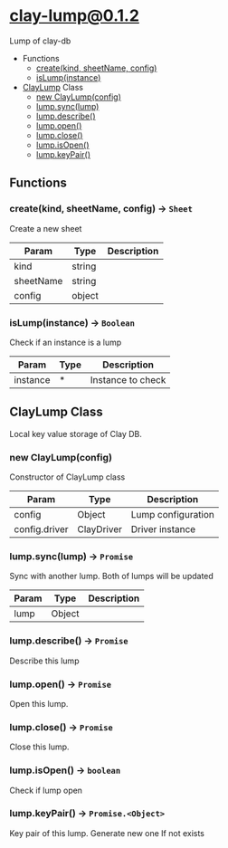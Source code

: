 # clay-lump@0.1.2

Lump of clay-db

+ Functions
  + [create(kind, sheetName, config)](#clay-lump-function-create)
  + [isLump(instance)](#clay-lump-function-is-lump)
+ [ClayLump](clay-lump-classes) Class
  + [new ClayLump(config)](#clay-lump-classes-clay-lump-constructor)
  + [lump.sync(lump)](#clay-lump-classes-clay-lump-sync)
  + [lump.describe()](#clay-lump-classes-clay-lump-describe)
  + [lump.open()](#clay-lump-classes-clay-lump-open)
  + [lump.close()](#clay-lump-classes-clay-lump-close)
  + [lump.isOpen()](#clay-lump-classes-clay-lump-isOpen)
  + [lump.keyPair()](#clay-lump-classes-clay-lump-keyPair)

## Functions

<a class='md-heading-link' name="clay-lump-function-create" ></a>

### create(kind, sheetName, config) -> `Sheet`

Create a new sheet

| Param | Type | Description |
| ----- | --- | -------- |
| kind | string |  |
| sheetName | string |  |
| config | object |  |

<a class='md-heading-link' name="clay-lump-function-is-lump" ></a>

### isLump(instance) -> `Boolean`

Check if an instance is a lump

| Param | Type | Description |
| ----- | --- | -------- |
| instance | * | Instance to check |



<a class='md-heading-link' name="clay-lump-classes"></a>

## ClayLump Class

Local key value storage of Clay DB.


<a class='md-heading-link' name="clay-lump-classes-clay-lump-constructor" ></a>

### new ClayLump(config)

Constructor of ClayLump class

| Param | Type | Description |
| ----- | --- | -------- |
| config | Object | Lump configuration |
| config.driver | ClayDriver | Driver instance |


<a class='md-heading-link' name="clay-lump-classes-clay-lump-sync" ></a>

### lump.sync(lump) -> `Promise`

Sync with another lump. Both of lumps will be updated

| Param | Type | Description |
| ----- | --- | -------- |
| lump | Object |  |


<a class='md-heading-link' name="clay-lump-classes-clay-lump-describe" ></a>

### lump.describe() -> `Promise`

Describe this lump

<a class='md-heading-link' name="clay-lump-classes-clay-lump-open" ></a>

### lump.open() -> `Promise`

Open this lump.

<a class='md-heading-link' name="clay-lump-classes-clay-lump-close" ></a>

### lump.close() -> `Promise`

Close this lump.

<a class='md-heading-link' name="clay-lump-classes-clay-lump-isOpen" ></a>

### lump.isOpen() -> `boolean`

Check if lump open

<a class='md-heading-link' name="clay-lump-classes-clay-lump-keyPair" ></a>

### lump.keyPair() -> `Promise.<Object>`

Key pair of this lump.
Generate new one If not exists




